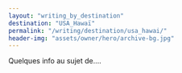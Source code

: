 ```yaml
---
layout: "writing_by_destination"
destination: "USA_Hawaï"
permalink: "/writing/destination/usa_hawai/"
header-img: "assets/owner/hero/archive-bg.jpg"
---
```


Quelques info au sujet de....